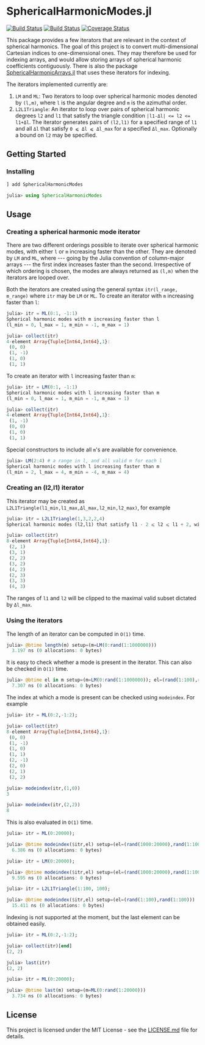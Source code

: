 # SphericalHarmonicModes.jl

[![Build Status](https://travis-ci.com/jishnub/SphericalHarmonicModes.jl.svg?branch=master)](https://travis-ci.com/jishnub/SphericalHarmonicModes.jl)
[![Build Status](https://ci.appveyor.com/api/projects/status/github/jishnub/SphericalHarmonicModes.jl?svg=true)](https://ci.appveyor.com/project/jishnub/SphericalHarmonicModes-jl)
[![Coverage Status](https://coveralls.io/repos/github/jishnub/SphericalHarmonicModes.jl/badge.svg?branch=master)](https://coveralls.io/github/jishnub/SphericalHarmonicModes.jl?branch=master)

This package provides a few iterators that are relevant in the context of spherical harmonics. The goal of this project is to convert multi-dimensional Cartesian indices to one-dimensional ones. They may therefore be used for indexing arrays, and would allow storing arrays of spherical harmonic coefficients contiguously. There is also the package [SphericalHarmonicArrays.jl](https://github.com/jishnub/SphericalHarmonicArrays.jl) that uses these iterators for indexing.

The iterators implemented currently are:

1. `LM` and `ML`: Two iterators to loop over spherical harmonic modes denoted by `(l,m)`, where `l` is the angular degree and `m` is the azimuthal order.
2. `L2L1Triangle`: An iterator to loop over pairs of spherical harmonic degrees `l2` and `l1` that satisfy the triangle condition `|l1-Δl| <= l2 <= l1+Δl`. The iterator generates pairs of `(l2,l1)` for a specified range of `l1` and all `Δl` that satisfy `0 ⩽ Δl ⩽ Δl_max` for a specified `Δl_max`. Optionally a bound on `l2` may be specified.

## Getting Started

### Installing

```julia
] add SphericalHarmonicModes

julia> using SphericalHarmonicModes
```
## Usage

### Creating a spherical harmonic mode iterator

There are two different orderings possible to iterate over spherical harmonic modes, with either `l` or `m` increasing faster than the other. They are denoted by `LM` and `ML`, where --- going by the Julia convention of column-major arrays --- the first index increases faster than the second. Irrespective of which ordering is chosen, the modes are always returned as `(l,m)` when the iterators are looped over.

Both the iterators are created using the general syntax `itr(l_range, m_range)` where `itr` may be `LM` or `ML`. To create an iterator with `m` increasing faster than `l`:

```julia
julia> itr = ML(0:1, -1:1)
Spherical harmonic modes with m increasing faster than l
(l_min = 0, l_max = 1, m_min = -1, m_max = 1)

julia> collect(itr)
4-element Array{Tuple{Int64,Int64},1}:
 (0, 0) 
 (1, -1)
 (1, 0) 
 (1, 1)
```

To create an iterator with `l` increasing faster than `m`:

```julia
julia> itr = LM(0:1, -1:1)
Spherical harmonic modes with l increasing faster than m
(l_min = 0, l_max = 1, m_min = -1, m_max = 1)

julia> collect(itr)
4-element Array{Tuple{Int64,Int64},1}:
 (1, -1)
 (0, 0) 
 (1, 0) 
 (1, 1)
 ```

 Special constructors to include all `m`'s are available for convenience.

```julia
julia> LM(2:4) # a range in l, and all valid m for each l
Spherical harmonic modes with l increasing faster than m
(l_min = 2, l_max = 4, m_min = -4, m_max = 4)
```

### Creating an (l2,l1) iterator

This iterator may be created as `L2L1Triangle(l1_min,l1_max,Δl_max,l2_min,l2_max)`, for example

```julia
julia> itr = L2L1Triangle(1,3,2,2,4)
Spherical harmonic modes (l2,l1) that satisfy l1 - 2 ⩽ l2 ⩽ l1 + 2, with 2 ⩽ l2 ⩽ 4 and 1 ⩽ l1 ⩽ 3

julia> collect(itr)
8-element Array{Tuple{Int64,Int64},1}:
 (2, 1)
 (3, 1)
 (2, 2)
 (3, 2)
 (4, 2)
 (2, 3)
 (3, 3)
 (4, 3)
```

The ranges of `l1` and `l2` will be clipped to the maximal valid subset dictated by `Δl_max`.

### Using the iterators

 The length of an iterator can be computed in `O(1)` time.
 
```julia
julia> @btime length(m) setup=(m=LM(0:rand(1:1000000)))
  3.197 ns (0 allocations: 0 bytes)
```

It is easy to check whether a mode is present in the iterator. This can also be checked in `O(1)` time.

```julia
julia> @btime el in m setup=(m=LM(0:rand(1:1000000)); el=(rand(1:100),rand(1:100)))
  7.307 ns (0 allocations: 0 bytes)
```

The index at which a mode is present can be checked using `modeindex`. For example
```julia
julia> itr = ML(0:2,-1:2);

julia> collect(itr)
8-element Array{Tuple{Int64,Int64},1}:
 (0, 0) 
 (1, -1)
 (1, 0) 
 (1, 1) 
 (2, -1)
 (2, 0) 
 (2, 1) 
 (2, 2) 

julia> modeindex(itr,(1,0))
3

julia> modeindex(itr,(2,2))
8
```

This is also evaluated in `O(1)` time.

```julia
julia> itr = ML(0:20000);

julia> @btime modeindex($itr,el) setup=(el=(rand(1000:20000),rand(1:1000)))
  6.386 ns (0 allocations: 0 bytes)

julia> itr = LM(0:20000);

julia> @btime modeindex($itr,el) setup=(el=(rand(1000:20000),rand(1:1000)))
  9.595 ns (0 allocations: 0 bytes)

julia> itr = L2L1Triangle(1:100, 100);

julia> @btime modeindex($itr,el) setup=(el=(rand(1:100),rand(1:100)))
  15.411 ns (0 allocations: 0 bytes)
```

Indexing is not supported at the moment, but the last element can be obtained easily.

```julia
julia> itr = ML(0:2,-1:2);

julia> collect(itr)[end]
(2, 2)

julia> last(itr)
(2, 2)

julia> itr = ML(0:20000);

julia> @btime last(m) setup=(m=ML(0:rand(1:20000)))
  3.734 ns (0 allocations: 0 bytes)
```

## License

This project is licensed under the MIT License - see the [LICENSE.md](https://github.com/jishnub/SphericalHarmonicModes.jl/blob/master/LICENSE) file for details.
